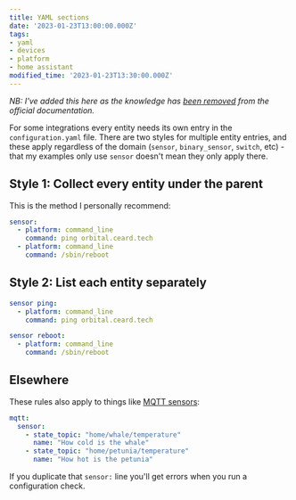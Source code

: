 ```yaml
---
title: YAML sections
date: '2023-01-23T13:00:00.000Z'
tags:
- yaml
- devices
- platform
- home assistant
modified_time: '2023-01-23T13:30:00.000Z'
---
```


_NB: I've added this here as the knowledge has [been removed](https://github.com/home-assistant/home-assistant.io/pull/25527) from the official documentation._

For some integrations every entity needs its own entry in the `configuration.yaml` file. There are two styles for multiple entity entries, and these apply regardless of the domain (`sensor`, `binary_sensor`, `switch`, etc) - that my examples only use `sensor` doesn't mean they only apply there.

## Style 1: Collect every entity under the parent

This is the method I personally recommend:

```yaml
sensor:
  - platform: command_line
    command: ping orbital.ceard.tech
  - platform: command_line
    command: /sbin/reboot
```

## Style 2: List each entity separately

```yaml
sensor ping:
  - platform: command_line
    command: ping orbital.ceard.tech

sensor reboot:
  - platform: command_line
    command: /sbin/reboot
```

## Elsewhere

These rules also apply to things like [MQTT sensors](https://www.home-assistant.io/integrations/sensor.mqtt):

```yaml
mqtt:
  sensor:
    - state_topic: "home/whale/temperature"
      name: "How cold is the whale"
    - state_topic: "home/petunia/temperature"
      name: "How hot is the petunia"
```

If you duplicate that `sensor:` line you'll get errors when you run a configuration check.